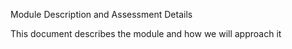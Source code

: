 Module Description and Assessment Details


This document describes the module and how we will approach it

